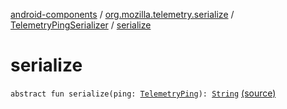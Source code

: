 [android-components](../../index.md) / [org.mozilla.telemetry.serialize](../index.md) / [TelemetryPingSerializer](index.md) / [serialize](./serialize.md)

# serialize

`abstract fun serialize(ping: `[`TelemetryPing`](../../org.mozilla.telemetry.ping/-telemetry-ping/index.md)`): `[`String`](https://kotlinlang.org/api/latest/jvm/stdlib/kotlin/-string/index.html) [(source)](https://github.com/mozilla-mobile/android-components/blob/master/components/service/telemetry/src/main/java/org/mozilla/telemetry/serialize/TelemetryPingSerializer.java#L10)